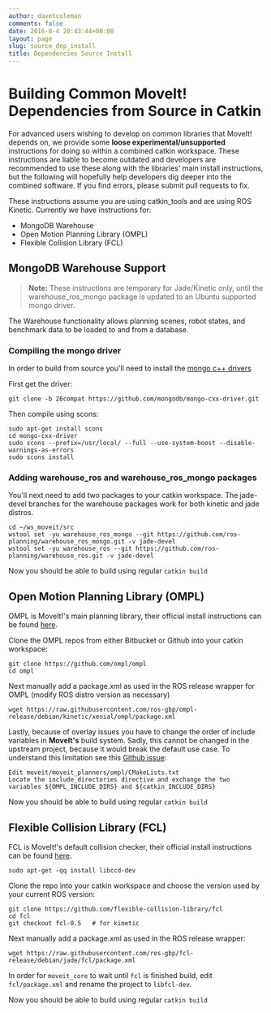 ```yaml
---
author: davetcoleman
comments: false
date: 2016-8-4 20:43:44+00:00
layout: page
slug: source_dep_install
title: Dependencies Source Install
---
```


# Building Common MoveIt! Dependencies from Source in Catkin

For advanced users wishing to develop on common libraries that MoveIt! depends on, we provide some **loose experimental/unsupported** instructions for doing so within a combined catkin workspace. These instructions are liable to become outdated and developers are recommended to use these along with the libraries' main install instructions, but the following will hopefully help developers dig deeper into the combined software. If you find errors, please submit pull requests to fix.

These instructions assume you are using catkin_tools and are using ROS Kinetic. Currently we have instructions for:

- MongoDB Warehouse
- Open Motion Planning Library (OMPL)
- Flexible Collision Library (FCL)

## MongoDB Warehouse Support

> **Note:** These instructions are temporary for Jade/Kinetic only, until the warehouse_ros_mongo package is updated to an Ubuntu supported mongo driver.

The Warehouse functionality allows planning scenes, robot states, and benchmark data to be loaded to and from a database.

### Compiling the mongo driver

In order to build from source you'll need to install the [mongo c++ drivers](https://github.com/mongodb/mongo-cxx-driver/wiki/Download-and-Compile-the-Legacy-Driver)

First get the driver:

```
git clone -b 26compat https://github.com/mongodb/mongo-cxx-driver.git
```

Then compile using scons:

```
sudo apt-get install scons
cd mongo-cxx-driver
sudo scons --prefix=/usr/local/ --full --use-system-boost --disable-warnings-as-errors
sudo scons install
```

### Adding warehouse_ros and warehouse_ros_mongo packages

You'll next need to add two packages to your catkin workspace. The jade-devel branches for the warehouse packages work for both kinetic and jade distros.

```
cd ~/ws_moveit/src
wstool set -yu warehouse_ros_mongo --git https://github.com/ros-planning/warehouse_ros_mongo.git -v jade-devel
wstool set -yu warehouse_ros --git https://github.com/ros-planning/warehouse_ros.git -v jade-devel
```

Now you should be able to build using regular ``catkin build``

## Open Motion Planning Library (OMPL)

OMPL is MoveIt!'s main planning library, their official install instructions can be found [here](http://ompl.kavrakilab.org/installation.html).

Clone the OMPL repos from either Bitbucket or Github into your catkin workspace:

    git clone https://github.com/ompl/ompl
    cd ompl

Next manually add a package.xml as used in the ROS release wrapper for OMPL (modify ROS distro version as necessary)

    wget https://raw.githubusercontent.com/ros-gbp/ompl-release/debian/kinetic/xenial/ompl/package.xml

Lastly, because of overlay issues you have to change the order of include variables in **MoveIt's** build system.
Sadly, this cannot be changed in the upstream project, because it would break the default use case.
To understand this limitation see this [Github issue](https://github.com/ros-planning/moveit/issues/169#issuecomment-242849008):

    Edit moveit/moveit_planners/ompl/CMakeLists.txt
    Locate the include_directories directive and exchange the two variables ${OMPL_INCLUDE_DIRS} and ${catkin_INCLUDE_DIRS}

Now you should be able to build using regular ``catkin build``

## Flexible Collision Library (FCL)

FCL is MoveIt!'s default collision checker, their official install instructions can be found [here](https://github.com/flexible-collision-library/fcl).

    sudo apt-get -qq install libccd-dev

Clone the repo into your catkin workspace and choose the version used by your current ROS version:

    git clone https://github.com/flexible-collision-library/fcl
    cd fcl
    git checkout fcl-0.5   # for kinetic

Next manually add a package.xml as used in the ROS release wrapper:

    wget https://raw.githubusercontent.com/ros-gbp/fcl-release/debian/jade/fcl/package.xml

In order for ``moveit_core`` to wait until ``fcl`` is finished build, edit ``fcl/package.xml`` and rename the project to ``libfcl-dev``.

Now you should be able to build using regular ``catkin build``
